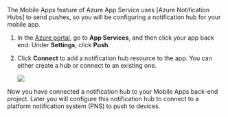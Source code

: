 The Mobile Apps feature of Azure App Service uses [Azure Notification Hubs] to send pushes, so you will be configuring a notification hub for your mobile app.

1. In the [Azure portal], go to **App Services**, and then click your app back end. Under **Settings**, click **Push**.
2. Click **Connect** to add a notification hub resource to the app. You can either create a hub or connect to an existing one.

    ![](./media/app-service-mobile-create-notification-hub/configure-hub-flow.png)

Now you have connected a notification hub to your Mobile Apps back-end project. Later you will configure this notification hub to connect to a platform notification system (PNS) to push to devices.

[Azure portal]: https://portal.azure.com/
[notification hubs]: https://azure.microsoft.com/en-us/documentation/articles/notification-hubs-push-notification-overview/
